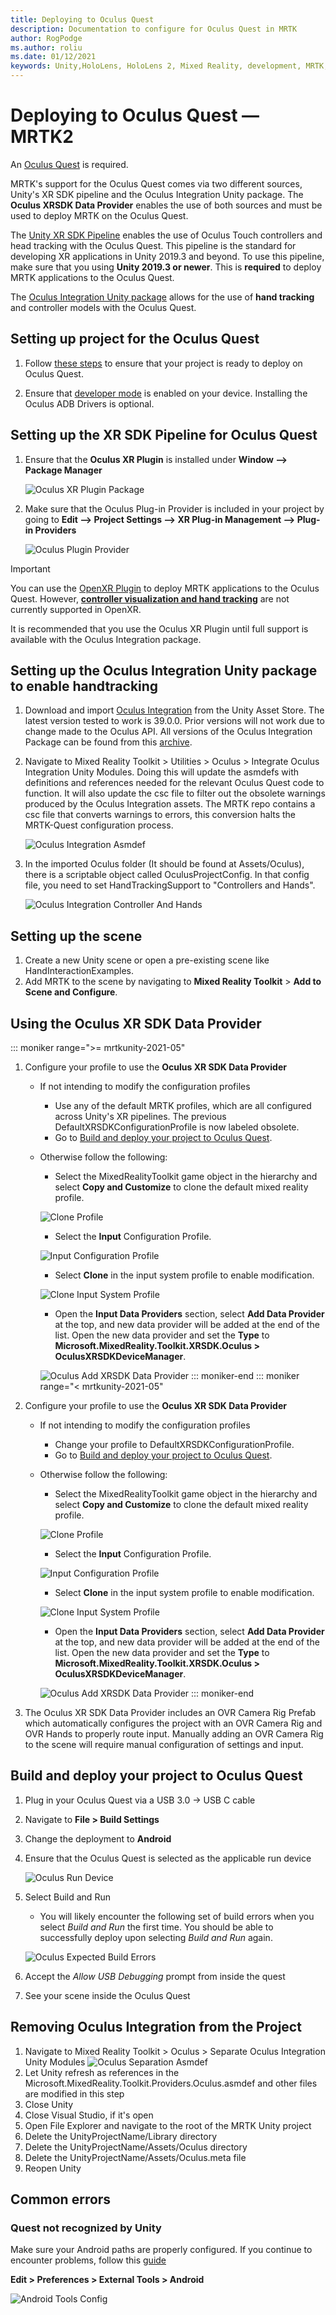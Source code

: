 ```yaml
---
title: Deploying to Oculus Quest
description: Documentation to configure for Oculus Quest in MRTK
author: RogPodge
ms.author: roliu
ms.date: 01/12/2021
keywords: Unity,HoloLens, HoloLens 2, Mixed Reality, development, MRTK, Oculus Quest
---
```


# Deploying to Oculus Quest &#8212; MRTK2

An [Oculus Quest](https://www.oculus.com/quest/) is required.

MRTK's support for the Oculus Quest comes via two different sources, Unity's XR SDK pipeline and the Oculus Integration Unity package. The **Oculus XRSDK Data Provider** enables the use of both sources and must be used to deploy MRTK on the Oculus Quest.

The [Unity XR SDK Pipeline](https://docs.unity3d.com/Manual/XR.html) enables the use of Oculus Touch controllers and head tracking with the Oculus Quest.
This pipeline is the standard for developing XR applications in Unity 2019.3 and beyond. To use this pipeline, make sure that you using **Unity 2019.3 or newer**. This is **required** to deploy MRTK applications to the Oculus Quest.

The [Oculus Integration Unity package](https://assetstore.unity.com/packages/tools/integration/oculus-integration-82022) allows for the use of **hand tracking** and controller models with the Oculus Quest. 

## Setting up project for the Oculus Quest

1. Follow [these steps](https://developer.oculus.com/documentation/unity/book-unity-gsg/) to ensure that your project is ready to deploy on Oculus Quest.

1. Ensure that [developer mode](https://developer.oculus.com/documentation/native/android/mobile-device-setup/) is enabled on your device. Installing the Oculus ADB Drivers is optional.

## Setting up the XR SDK Pipeline for Oculus Quest

1. Ensure that the **Oculus XR Plugin** is installed under **Window --> Package Manager**

    ![Oculus XR Plugin Package](../images/cross-platform/oculus-quest/OculusXRPluginPackage.png)

1. Make sure that the Oculus Plug-in Provider is included in your project by going to **Edit --> Project Settings --> XR Plug-in Management --> Plug-in Providers**

    ![Oculus Plugin Provider](../images/cross-platform/oculus-quest/OculusPluginProvider.png)

> [!IMPORTANT]
> You can use the [OpenXR Plugin](../configuration/getting-started-with-mrtk-and-xrsdk.md#openxr) to deploy MRTK applications to the Oculus Quest. 
> However, [**controller visualization and hand tracking**](https://developer.oculus.com/documentation/unity/unity-openxr/) are not currently supported in OpenXR.
> 
> It is recommended that you use the Oculus XR Plugin until full support is available with the Oculus Integration package.

## Setting up the Oculus Integration Unity package to enable handtracking

1. Download and import [Oculus Integration](https://assetstore.unity.com/packages/tools/integration/oculus-integration-82022) from the Unity Asset Store. The latest version tested to
work is 39.0.0. Prior versions will not work due to change made to the Oculus API. All versions of the Oculus Integration Package can be found from this [archive](https://developer.oculus.com/downloads/package/unity-integration-archive/).

1. Navigate to Mixed Reality Toolkit > Utilities > Oculus > Integrate Oculus Integration Unity Modules. Doing this will update the asmdefs with definitions and references needed for the
relevant Oculus Quest code to function. It will also update the csc file to filter out the obsolete warnings produced by the Oculus Integration assets. The MRTK repo contains a csc file that converts warnings to errors, this conversion halts the MRTK-Quest configuration process.

    ![Oculus Integration Asmdef](../images/cross-platform/oculus-quest/OculusIntegrationAsmdef.png)

1. In the imported Oculus folder (It should be found at Assets/Oculus), there is a scriptable object called OculusProjectConfig. In that config file, you need to set HandTrackingSupport
to "Controllers and Hands".

    ![Oculus Integration Controller And Hands](../images/cross-platform/oculus-quest/OculusIntegrationControllerAndHands.png)

## Setting up the scene

1. Create a new Unity scene or open a pre-existing scene like HandInteractionExamples.
1. Add MRTK to the scene by navigating to **Mixed Reality Toolkit** > **Add to Scene and Configure**.

## Using the Oculus XR SDK Data Provider

::: moniker range=">= mrtkunity-2021-05"

1. Configure your profile to use the **Oculus XR SDK Data Provider**
    - If not intending to modify the configuration profiles
        - Use any of the default MRTK profiles, which are all configured across Unity's XR pipelines. The previous DefaultXRSDKConfigurationProfile is now labeled obsolete.
        - Go to [Build and deploy your project to Oculus Quest](oculus-quest-mrtk.md#build-and-deploy-your-project-to-oculus-quest).
    - Otherwise follow the following:
        - Select the MixedRealityToolkit game object in the hierarchy and select **Copy and Customize** to clone the default mixed reality profile.

        ![Clone Profile](../images/cross-platform/CloneProfile.png)

        - Select the **Input** Configuration Profile.

        ![Input Configuration Profile](../images/cross-platform/InputConfigurationProfile.png)

        - Select **Clone** in the input system profile to enable modification.

        ![Clone Input System Profile](../images/cross-platform/CloneInputSystemProfile.png)

        - Open the **Input Data Providers** section, select **Add Data Provider** at the top, and new data provider will be added at the end of the list.  Open the new data provider and set the **Type** to **Microsoft.MixedReality.Toolkit.XRSDK.Oculus > OculusXRSDKDeviceManager**.

        ![Oculus Add XRSDK Data Provider](../images/cross-platform/oculus-quest/OculusAddDataXRSDKProvider.png)
::: moniker-end
::: moniker range="< mrtkunity-2021-05"

1. Configure your profile to use the **Oculus XR SDK Data Provider**
    - If not intending to modify the configuration profiles
        - Change your profile to DefaultXRSDKConfigurationProfile.
        - Go to [Build and deploy your project to Oculus Quest](oculus-quest-mrtk.md#build-and-deploy-your-project-to-oculus-quest).
    - Otherwise follow the following:
        - Select the MixedRealityToolkit game object in the hierarchy and select **Copy and Customize** to clone the default mixed reality profile.

        ![Clone Profile](../images/cross-platform/CloneProfile.png)

        - Select the **Input** Configuration Profile.

        ![Input Configuration Profile](../images/cross-platform/InputConfigurationProfile.png)

        - Select **Clone** in the input system profile to enable modification.

        ![Clone Input System Profile](../images/cross-platform/CloneInputSystemProfile.png)

        - Open the **Input Data Providers** section, select **Add Data Provider** at the top, and new data provider will be added at the end of the list.  Open the new data provider and set the **Type** to **Microsoft.MixedReality.Toolkit.XRSDK.Oculus > OculusXRSDKDeviceManager**.

        ![Oculus Add XRSDK Data Provider](../images/cross-platform/oculus-quest/OculusAddDataXRSDKProvider.png)
::: moniker-end

1. The Oculus XR SDK Data Provider includes an OVR Camera Rig Prefab which automatically configures the project with an OVR Camera Rig and OVR Hands to properly route input. Manually adding an OVR Camera Rig to the scene will require manual configuration of settings and input.

## Build and deploy your project to Oculus Quest

1. Plug in your Oculus Quest via a USB 3.0 -> USB C cable
1. Navigate to **File > Build Settings**
1. Change the deployment to **Android**
1. Ensure that the Oculus Quest is selected as the applicable run device

    ![Oculus Run Device](../images/cross-platform/oculus-quest/OculusRunDevice.png)

1. Select Build and Run
    - You will likely encounter the following set of build errors when you select *Build and Run* the first time. You should be able to successfully deploy upon selecting *Build and Run* again.

    ![Oculus Expected Build Errors](../images/cross-platform/oculus-quest/OculusExpectedBuildErrors.png)

1. Accept the _Allow USB Debugging_ prompt from inside the quest
1. See your scene inside the Oculus Quest

## Removing Oculus Integration from the Project

1. Navigate to Mixed Reality Toolkit > Oculus > Separate Oculus Integration Unity Modules
    ![Oculus Separation Asmdef](../images/cross-platform/oculus-quest/OculusSeparationAsmdef.png)
1. Let Unity refresh as references in the Microsoft.MixedReality.Toolkit.Providers.Oculus.asmdef and other files are modified in this step
1. Close Unity
1. Close Visual Studio, if it's open
1. Open File Explorer and navigate to the root of the MRTK Unity project
1. Delete the UnityProjectName/Library directory
1. Delete the UnityProjectName/Assets/Oculus directory
1. Delete the UnityProjectName/Assets/Oculus.meta file
1. Reopen Unity

## Common errors

### Quest not recognized by Unity

Make sure your Android paths are properly configured. If you continue to encounter problems, follow this [guide](https://developer.oculus.com/documentation/unity/book-unity-gsg/#install-android-tools)

**Edit > Preferences > External Tools > Android**

![Android Tools Config](../images/cross-platform/oculus-quest/AndroidToolsConfig.png)